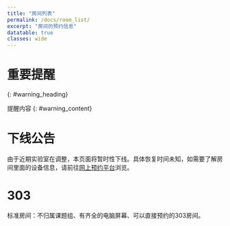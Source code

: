 ```yaml
---
title: "房间列表"
permalink: /docs/room_list/
excerpt: "房间的预约信息"
datatable: true
classes: wide
---
```


# 重要提醒
{: #warning_heading}

提醒内容
{: #warning_content}

# 下线公告

由于近期实验室在调整，本页面将暂时性下线。具体恢复时间未知，如需要了解房间里面的设备信息，请前往[网上预约平台](http://222.200.170.55:8081)浏览。

# 303


<!--
<div class="datatable-begin"></div>

| 房间 | 屏幕电脑齐全 | 课题组 | 标准房间 | 基因实验期间仍可用 | 电子门禁 | 系统预约 | 备注           |
| ---- | ------------ | ------ | -------- | ------------------ | -------- | -------- | -------------- |
| 303A | ✘            |        |          |                    | ✔        |          |                |
| 303B | ✔            |        | ✔        | ✔                  | ✔        |          |                |
| 303C | ✔            |        | ✔        | ✔                  | ✔        |          |                |
| 303D | ✘            |        |          |                    | ✘        |          |                |
| 303E | ✘            |        |          |                    | ✔        |          |                |
| 303F | ✘            |        |          |                    | ✘        | ✘        | 杂物间、备用房 |
| 303G | ✔            |        | ✔        |                    | ✔        |          |                |
| 303H | ✔            |        | ✔        |                    | ✔        |          |                |
| 303I | ✔            | 高定国 |          |                    | ✔        |          |                |
| 303J | ✔            |        | ✔        | ✔                  | ✔        |          |                |
| 303K | ✔            |        | ✔        |                    | ✔        |          |                |
| 303L | ✘            |        |          |                    | ✘        | ✘        | 监控室         |
| 303M | ✔            |        | ✔        |                    | ✔        |          |                |
| 303N | ✘            | 潘静   |          |                    | ✘        |          |                |
| 303O | ✔            | 吴祥   |          |                    | ✘        |          |                |
| 303P | ✔            |        | ✔        | ✔                  | ✔        |          |                |
| 303Q | ✔            |        | ✔        | ✔                  | ✔        |          |                |
| 303R | ✔            | 吴祥   |          |                    | ✘        |          |                |
| 303S | ✔            | 岳珍珠 |          |                    | ✘        |          |                |
| 303T | ✔            | 黄敏儿 |          |                    | ✔        |          |                |
| 303U | ✔            | 黄敏儿 |          |                    | ✔        |          |                |

<div class="datatable-end"></div>
-->

标准房间：不归属课题组、有齐全的电脑屏幕、可以直接预约的303房间。

<!--
303F目前作为杂物间、备用房，主试无需预约即可使用，但不能长时间霸占。
-->